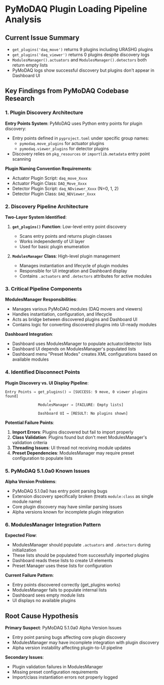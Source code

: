 # PyMoDAQ Plugin Loading Pipeline Analysis

## Current Issue Summary
- `get_plugins('daq_move')` returns 9 plugins including URASHG plugins
- `get_plugins('daq_viewer')` returns 0 plugins despite discovery logs
- `ModulesManager().actuators` and `ModulesManager().detectors` both return empty lists
- PyMoDAQ logs show successful discovery but plugins don't appear in Dashboard UI

## Key Findings from PyMoDAQ Codebase Research

### 1. Plugin Discovery Architecture

**Entry Points System**: PyMoDAQ uses Python entry points for plugin discovery:
- Entry points defined in `pyproject.toml` under specific group names:
  - `pymodaq.move_plugins` for actuator plugins
  - `pymodaq.viewer_plugins` for detector plugins
- Discovery relies on `pkg_resources` or `importlib.metadata` entry point scanning

**Plugin Naming Convention Requirements**:
- Actuator Plugin Script: `daq_move_Xxxx`
- Actuator Plugin Class: `DAQ_Move_Xxxx`
- Detector Plugin Script: `daq_NDviewer_Xxxx` (N=0, 1, 2)
- Detector Plugin Class: `DAQ_NDViewer_Xxxx`

### 2. Discovery Pipeline Architecture

**Two-Layer System Identified**:
1. **`get_plugins()` Function**: Low-level entry point discovery
   - Scans entry points and returns plugin classes
   - Works independently of UI layer
   - Used for basic plugin enumeration

2. **`ModulesManager` Class**: High-level plugin management
   - Manages instantiation and lifecycle of plugin modules
   - Responsible for UI integration and Dashboard display
   - Contains `.actuators` and `.detectors` attributes for active modules

### 3. Critical Pipeline Components

**ModulesManager Responsibilities**:
- Manages various PyMoDAQ modules (DAQ movers and viewers)
- Handles instantiation, configuration, and lifecycle
- Acts as bridge between discovered plugins and Dashboard UI
- Contains logic for converting discovered plugins into UI-ready modules

**Dashboard Integration**:
- Dashboard uses ModulesManager to populate actuator/detector lists
- Dashboard UI depends on ModulesManager's populated lists
- Dashboard menu "Preset Modes" creates XML configurations based on available modules

### 4. Identified Disconnect Points

**Plugin Discovery vs. UI Display Pipeline**:
```
Entry Points → get_plugins() → [SUCCESS: 9 move, 0 viewer plugins found]
                    ↓
               ModulesManager → [FAILURE: Empty lists]
                    ↓
               Dashboard UI → [RESULT: No plugins shown]
```

**Potential Failure Points**:
1. **Import Errors**: Plugins discovered but fail to import properly
2. **Class Validation**: Plugins found but don't meet ModulesManager's validation criteria
3. **Threading Issues**: UI thread not receiving module updates
4. **Preset Dependencies**: ModulesManager may require preset configuration to populate lists

### 5. PyMoDAQ 5.1.0a0 Known Issues

**Alpha Version Problems**:
- PyMoDAQ 5.1.0a0 has entry point parsing bugs
- Extension discovery specifically broken (treats `module:class` as single module name)
- Core plugin discovery may have similar parsing issues
- Alpha versions known for incomplete plugin integration

### 6. ModulesManager Integration Pattern

**Expected Flow**:
- ModulesManager should populate `.actuators` and `.detectors` during initialization
- These lists should be populated from successfully imported plugins
- Dashboard reads these lists to create UI elements
- Preset Manager uses these lists for configuration

**Current Failure Pattern**:
- Entry points discovered correctly (get_plugins works)
- ModulesManager fails to populate internal lists
- Dashboard sees empty module lists
- UI displays no available plugins

## Root Cause Hypothesis

**Primary Suspect**: PyMoDAQ 5.1.0a0 Alpha Version Issues
- Entry point parsing bugs affecting core plugin discovery
- ModulesManager may have incomplete integration with plugin discovery
- Alpha version instability affecting plugin-to-UI pipeline

**Secondary Issues**:
- Plugin validation failures in ModulesManager
- Missing preset configuration requirements
- Import/class instantiation errors not properly logged